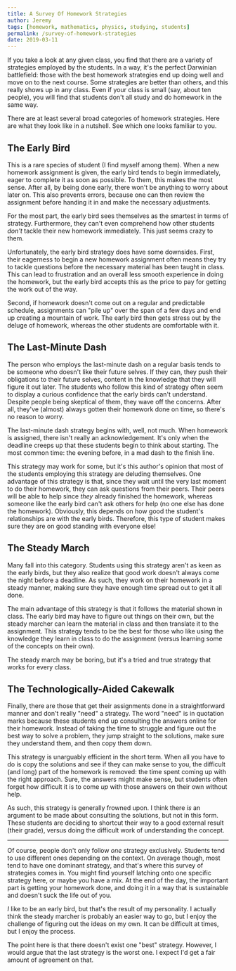 ```yaml
---
title: A Survey Of Homework Strategies
author: Jeremy
tags: [homework, mathematics, physics, studying, students]
permalink: /survey-of-homework-strategies
date: 2019-03-11
---
```


If you take a look at any given class, you find that there are a variety of strategies employed by the students. In a way, it's the perfect Darwinian battlefield: those with the best homework strategies end up doing well and move on to the next course. Some strategies are better than others, and this really shows up in any class. Even if your class is small (say, about ten people), you will find that students don't all study and do homework in the same way.

There are at least several broad categories of homework strategies. Here are what they look like in a nutshell. See which one looks familiar to you.

## The Early Bird
This is a rare species of student (I find myself among them). When a new homework assignment is given, the early bird tends to begin immediately, eager to complete it as soon as possible. To them, this makes the most sense. After all, by being done early, there won't be anything to worry about later on. This also prevents errors, because one can then review the assignment before handing it in and make the necessary adjustments.

For the most part, the early bird sees themselves as the smartest in terms of strategy. Furthermore, they can't even comprehend how other students *don't* tackle their new homework immediately. This just seems crazy to them.

Unfortunately, the early bird strategy does have some downsides. First, their eagerness to begin a new homework assignment often means they try to tackle questions before the necessary material has been taught in class. This can lead to frustration and an overall less smooth experience in doing the homework, but the early bird accepts this as the price to pay for getting the work out of the way.

Second, if homework doesn't come out on a regular and predictable schedule, assignments can "pile up" over the span of a few days and end up creating a mountain of work. The early bird then gets stress out by the deluge of homework, whereas the other students are comfortable with it. 

## The Last-Minute Dash
The person who employs the last-minute dash on a regular basis tends to be someone who doesn't like their future selves. If they can, they push their obligations to their future selves, content in the knowledge that they will figure it out later. The students who follow this kind of strategy often seem to display a curious confidence that the early birds can't understand. Despite people being skeptical of them, they wave off the concerns. After all, they've (almost) always gotten their homework done on time, so there's no reason to worry.

The last-minute dash strategy begins with, well, not much. When homework is assigned, there isn't really an acknowledgement. It's only when the deadline creeps up that these students begin to think about starting. The most common time: the evening before, in a mad dash to the finish line.

This strategy may work for some, but it's this author's opinion that most of the students employing this strategy are deluding themselves. One advantage of this strategy is that, since they wait until the very last moment to do their homework, they can ask questions from their peers. Their peers will be able to help since *they* already finished the homework, whereas someone like the early bird can't ask others for help (no one else has done the homework). Obviously, this depends on how good the student's relationships are with the early birds. Therefore, this type of student makes sure they are on good standing with everyone else!

## The Steady March
Many fall into this category. Students using this strategy aren't as keen as the early birds, but they also realize that good work doesn't always come the night before a deadline. As such, they work on their homework in a steady manner, making sure they have enough time spread out to get it all done.

The main advantage of this strategy is that it follows the material shown in class. The early bird may have to figure out things on their own, but the steady marcher can learn the material in class and then translate it to the assignment. This strategy tends to be the best for those who like using the knowledge they learn in class to do the assignment (versus learning some of the concepts on their own).

The steady march may be boring, but it's a tried and true strategy that works for every class.

## The Technologically-Aided Cakewalk
Finally, there are those that get their assignments done in a straightforward manner and don't really "need" a strategy. The word "need" is in quotation marks because these students end up consulting the answers online for their homework. Instead of taking the time to struggle and figure out the best way to solve a problem, they jump straight to the solutions, make sure they understand them, and then copy them down.

This strategy is unarguably efficient in the short term. When all you have to do is copy the solutions and see if they can make sense to you, the difficult (and long) part of the homework is removed: the time spent coming up with the right approach. Sure, the answers might make sense, but students often forget how difficult it is to come *up* with those answers on their own without help.

As such, this strategy is generally frowned upon. I think there *is* an argument to be made about consulting the solutions, but not in this form. These students are deciding to shortcut their way to a good external result (their grade), versus doing the difficult work of understanding the concept.

---

Of course, people don't only follow *one* strategy exclusively. Students tend to use different ones depending on the context. On average though, most tend to have one dominant strategy, and that's where this survey of strategies comes in. You might find yourself latching onto one specific strategy here, or maybe you have a mix. At the end of the day, the important part is getting your homework done, and doing it in a way that is sustainable and doesn't suck the life out of you.

*I* like to be an early bird, but that's the result of my personality. I actually think the steady marcher is probably an easier way to go, but I enjoy the challenge of figuring out the ideas on my own. It can be difficult at times, but I enjoy the process.

The point here is that there doesn't exist one "best" strategy. However, I would argue that the last strategy is the worst one. I expect I'd get a fair amount of agreement on that.